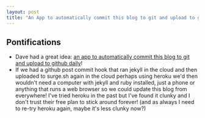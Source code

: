 ```yaml
---
layout: post
title: "An App to automatically commit this blog to git and upload to github"
---
```


## Pontifications

* Dave had a great idea: [an app to automatically commit this blog to git and upload to github daily](http://scripting.com/2017/11/26.html#a141824)!
* If we had a github post commit hook that ran jekyll  in the cloud and then uploaded to surge.sh again in the cloud perhaps using heroku we'd then wouldn't need a computer with jekyll and ruby installed, just a phone or anything that runs a web browser so we could update this blog from everywhere! I've tried heroku in the past but I've found it clunky and I don't trust their free plan to stick around forever! (and as always I need to re-try heroku again, maybe it's less clunky now?)